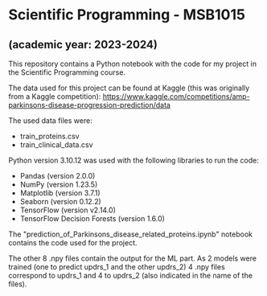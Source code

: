 # Scientific Programming - MSB1015 
## (academic year: 2023-2024)

This repository contains a Python notebook with the code for my project in the Scientific Programming course. 

The data used for this project can be found at Kaggle (this was originally from a Kaggle competition): https://www.kaggle.com/competitions/amp-parkinsons-disease-progression-prediction/data

The used data files were:
- train_proteins.csv
- train_clinical_data.csv

Python version 3.10.12 was used with the following libraries to run the code:
- Pandas (version 2.0.0)
- NumPy (version 1.23.5)
- Matplotlib (version 3.7.1)
- Seaborn (version 0.12.2)
- TensorFlow (version v2.14.0)
- TensorFlow Decision Forests (version 1.6.0)

The "prediction_of_Parkinsons_disease_related_proteins.ipynb" notebook contains the code used for the project.

The other 8 .npy files contain the output for the ML part. As 2 models were trained (one to predict updrs_1 and the other updrs_2) 4 .npy files correspond to updrs_1 and 4 to updrs_2 (also indicated in the name of the files).
